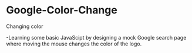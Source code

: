 # Google-Color-Change

Changing color

-Learning some basic JavaScipt by designing a mock Google search page where moving the mouse changes the color of the logo.
